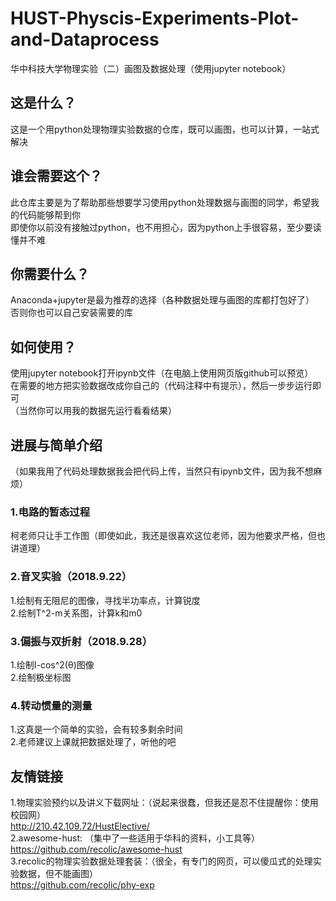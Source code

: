 # HUST-Physcis-Experiments-Plot-and-Dataprocess
华中科技大学物理实验（二）画图及数据处理（使用jupyter notebook）  
## 这是什么？
这是一个用python处理物理实验数据的仓库，既可以画图，也可以计算，一站式解决
## 谁会需要这个？
此仓库主要是为了帮助那些想要学习使用python处理数据与画图的同学，希望我的代码能够帮到你  
即使你以前没有接触过python，也不用担心，因为python上手很容易，至少要读懂并不难  
## 你需要什么？
Anaconda+jupyter是最为推荐的选择（各种数据处理与画图的库都打包好了）  
否则你也可以自己安装需要的库  
## 如何使用？
使用jupyter notebook打开ipynb文件（在电脑上使用网页版github可以预览）    
在需要的地方把实验数据改成你自己的（代码注释中有提示），然后一步步运行即可  
（当然你可以用我的数据先运行看看结果）  
## 进展与简单介绍
（如果我用了代码处理数据我会把代码上传，当然只有ipynb文件，因为我不想麻烦）  
### 1.电路的暂态过程
柯老师只让手工作图（即使如此，我还是很喜欢这位老师，因为他要求严格，但也讲道理）  
### 2.音叉实验（2018.9.22）  
1.绘制有无阻尼的图像，寻找半功率点，计算锐度  
2.绘制T^2-m关系图，计算k和m0  
### 3.偏振与双折射（2018.9.28）  
1.绘制I-cos^2(θ)图像  
2.绘制极坐标图  
### 4.转动惯量的测量
1.这真是一个简单的实验，会有较多剩余时间  
2.老师建议上课就把数据处理了，听他的吧  
## 友情链接
1.物理实验预约以及讲义下载网址：（说起来很蠢，但我还是忍不住提醒你：使用校园网）  
http://210.42.109.72/HustElective/  
2.awesome-hust: （集中了一些适用于华科的资料，小工具等）  
https://github.com/recolic/awesome-hust  
3.recolic的物理实验数据处理套装：（很全，有专门的网页，可以傻瓜式的处理实验数据，但不能画图）  
https://github.com/recolic/phy-exp  
